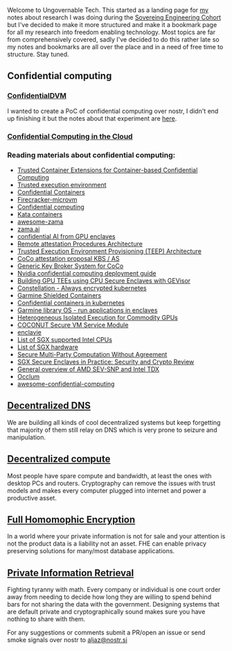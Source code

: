 Welcome to Ungovernable Tech. This started as a landing page for [my](https://nostr.at/aljaz@nostr.si) notes about research I was doing during the [Sovereing Engineering Cohort](https://sovereignengineering.io/) but I've decided to make it more structured and make it a bookmark page for all my research into freedom enabling technology.  Most topics are far from comprehensively covered, sadly I've decided to do this rather late so my notes and bookmarks are all over the place and in a need of free time to structure. Stay tuned. 


## Confidential computing

### [ConfidentialDVM](./ConfidentialDVM.md)
I wanted to create a PoC of confidential computing over nostr, I didn't end up finishing it but the notes about that experiment are [here](ConfidentailDVM.md). 

### [Confidential Computing in the Cloud](./ConfidentialComputingOnCloud.md)

### Reading materials about confidential computing:
- [Trusted Container Extensions for Container-based Confidential Computing](https://arxiv.org/pdf/2205.05747.pdf)
- [Trusted execution environment](https://en.wikipedia.org/wiki/Trusted_execution_environment)
- [Confidential Containers](https://github.com/confidential-containers/)
- [Firecracker-microvm](https://firecracker-microvm.github.io/)
- [Confidential computing](https://en.wikipedia.org/wiki/Confidential_computing)
- [Kata containers](https://katacontainers.io/)
- [awesome-zama](https://github.com/zama-ai/awesome-zama)
- [zama.ai](https://www.zama.ai/)
- [confidential AI from GPU enclaves](https://blog.blyss.dev/confidential-ai-from-gpu-enclaves)
- [Remote attestation Procedures Architecture](https://ietf-rats-wg.github.io/architecture/draft-ietf-rats-architecture.html)
- [Trusted Execution Environment Provisioning (TEEP) Architecture](https://datatracker.ietf.org/doc/html/draft-ietf-teep-architecture-19)
- [CoCo attestation proposal KBS / AS](https://github.com/confidential-containers/confidential-containers/issues/119)
- [Generic Key Broker System for CoCo](https://github.com/confidential-containers/confidential-containers/issues/68)
- [Nvidia confidential computing deployment guide](https://docs.nvidia.com/confidential-computing-deployment-guide.pdf)
- [Building GPU TEEs using CPU Secure Enclaves with GEVisor](https://dl.acm.org/doi/pdf/10.1145/3620678.3624659)
- [Constellation - Always encrypted kubernetes](https://github.com/edgelesssys/constellation?tab=readme-ov-file)
- [Garmine Shielded Containers](https://github.com/gramineproject/gsc)
- [Confidential containers in kubernetes](https://archive.is/u1vhR)
- [Garmine library OS - run applications in enclaves](https://github.com/gramineproject/gramine/tree/master?tab=readme-ov-file)
- [Heterogeneous Isolated Execution for Commodity GPUs](https://insujang.github.io/assets/pdf/hix_slides.pdf)
- [COCONUT Secure VM Service Module](https://github.com/coconut-svsm/svsm)
- [enclavie](https://github.com/enclaive)
- [List of SGX supported Intel CPUs](https://www.intel.com/content/www/us/en/architecture-and-technology/software-guard-extensions-processors.html)
- [List of SGX hardware](https://github.com/ayeks/SGX-hardware)
- [Secure Multi-Party Computation Without Agreement](https://eprint.iacr.org/2002/040.pdf)
- [SGX Secure Enclaves in Practice: Security and Crypto Review](https://www.youtube.com/watch?v=0ZVFy4Qsryc)
- [General overview of AMD SEV-SNP and Intel TDX](https://sys.cs.fau.de/extern/lehre/ws22/akss/material/amd-sev-intel-tdx.pdf)
- [Occlum](https://github.com/occlum/occlum)
- [awesome-confidential-computing](https://github.com/bpradipt/awesome-confidential-computing)


##  [Decentralized  DNS](./DecentralizedDNS.md)
We are building all kinds of cool decentralized systems but keep forgetting that majority of them still relay on DNS which is very prone to seizure and manipulation. 

## [Decentralized compute](./DecentralizedCompute.md)
Most people have spare compute and bandwidth, at least the ones with desktop PCs and routers. Cryptography can remove the issues with trust models and makes every computer plugged into internet and power a productive asset.

## [Full Homomophic Encryption](./FullHomomorphicEncryption.md)
In a world where your private information is not for sale and your attention is not the product data is a liability not an asset. FHE can enable privacy preserving solutions for many/most database applications. 


## [Private Information Retrieval](./PrivateInformationRetrieval.md)
Fighting tyranny with math. Every company or individual is one court order away from needing to decide how long they are willing to spend behind bars for not sharing the data with the government. Designing systems that are default private and cryptographically sound makes sure you have nothing to share with them.



  For any suggestions or comments submit a PR/open an issue or send smoke signals over nostr to [aljaz@nostr.si](https://nostr.at/aljaz@nostr.si)
